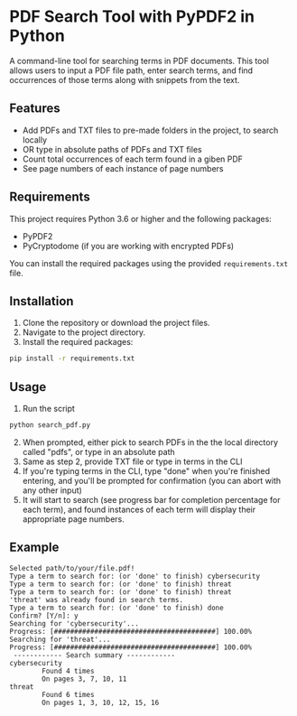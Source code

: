 # PDF Search Tool with PyPDF2 in Python

A command-line tool for searching terms in PDF documents. This tool allows users to input a PDF file path, enter search terms, and find occurrences of those terms along with snippets from the text.

## Features

- Add PDFs and TXT files to pre-made folders in the project, to search locally
- OR type in absolute paths of PDFs and TXT files
- Count total occurrences of each term found in a giben PDF
- See page numbers of each instance of page numbers

## Requirements

This project requires Python 3.6 or higher and the following packages:

- PyPDF2
- PyCryptodome (if you are working with encrypted PDFs)

You can install the required packages using the provided `requirements.txt` file.

## Installation

1. Clone the repository or download the project files.
2. Navigate to the project directory.
3. Install the required packages:

```bash
pip install -r requirements.txt
```
## Usage
1. Run the script
```bash
python search_pdf.py
```
2. When prompted, either pick to search PDFs in the the local directory called "pdfs", or type in an absolute path
3. Same as step 2, provide TXT file or type in terms in the CLI
4. If you're typing terms in the CLI, type "done" when you're finished entering, and you'll be prompted for confirmation (you can abort with any other input)
5. It will start to search (see progress bar for completion percentage for each term), and found instances of each term will display their appropriate page numbers. 

## Example
```
Selected path/to/your/file.pdf!
Type a term to search for: (or 'done' to finish) cybersecurity
Type a term to search for: (or 'done' to finish) threat
Type a term to search for: (or 'done' to finish) threat
'threat' was already found in search terms.
Type a term to search for: (or 'done' to finish) done
Confirm? [Y/n]: y
Searching for 'cybersecurity'...
Progress: [########################################] 100.00%
Searching for 'threat'...
Progress: [########################################] 100.00%
 ------------ Search summary ------------
cybersecurity
        Found 4 times
        On pages 3, 7, 10, 11
threat
        Found 6 times
        On pages 1, 3, 10, 12, 15, 16
```



